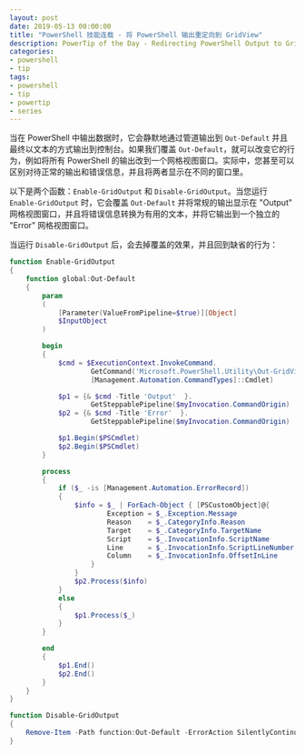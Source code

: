 ```yaml
---
layout: post
date: 2019-05-13 00:00:00
title: "PowerShell 技能连载 - 将 PowerShell 输出重定向到 GridView"
description: PowerTip of the Day - Redirecting PowerShell Output to GridView
categories:
- powershell
- tip
tags:
- powershell
- tip
- powertip
- series
---
```

当在 PowerShell 中输出数据时，它会静默地通过管道输出到 `Out-Default` 并且最终以文本的方式输出到控制台。如果我们覆盖 `Out-Default`，就可以改变它的行为，例如将所有 PowerShell 的输出改到一个网格视图窗口。实际中，您甚至可以区别对待正常的输出和错误信息，并且将两者显示在不同的窗口里。

以下是两个函数：`Enable-GridOutput` 和 `Disable-GridOutput`。当您运行 `Enable-GridOutput` 时，它会覆盖 `Out-Default` 并将常规的输出显示在 "Output" 网格视图窗口，并且将错误信息转换为有用的文本，并将它输出到一个独立的 "Error" 网格视图窗口。

当运行 `Disable-GridOutput` 后，会去掉覆盖的效果，并且回到缺省的行为：

```powershell
function Enable-GridOutput
{
    function global:Out-Default
    {
        param
        (
            [Parameter(ValueFromPipeline=$true)][Object]
            $InputObject
        )

        begin
        {
            $cmd = $ExecutionContext.InvokeCommand.
                    GetCommand('Microsoft.PowerShell.Utility\Out-GridView',
                    [Management.Automation.CommandTypes]::Cmdlet)

            $p1 = {& $cmd -Title 'Output'  }.
                    GetSteppablePipeline($myInvocation.CommandOrigin)
            $p2 = {& $cmd -Title 'Error'  }.
                    GetSteppablePipeline($myInvocation.CommandOrigin)

            $p1.Begin($PSCmdlet)
            $p2.Begin($PSCmdlet)
        }

        process
        {
            if ($_ -is [Management.Automation.ErrorRecord])
            {
                $info = $_ | ForEach-Object { [PSCustomObject]@{
                        Exception = $_.Exception.Message
                        Reason    = $_.CategoryInfo.Reason
                        Target    = $_.CategoryInfo.TargetName
                        Script    = $_.InvocationInfo.ScriptName
                        Line      = $_.InvocationInfo.ScriptLineNumber
                        Column    = $_.InvocationInfo.OffsetInLine
                    }
                }
                $p2.Process($info)
            }
            else
            {
                $p1.Process($_)
            }
        }

        end
        {
            $p1.End()
            $p2.End()
        }
    }
}

function Disable-GridOutput
{
    Remove-Item -Path function:Out-Default -ErrorAction SilentlyContinue
}
```

<!--本文国际来源：[Redirecting PowerShell Output to GridView](https://community.idera.com/database-tools/powershell/powertips/b/tips/posts/redirecting-powershell-output-to-gridview)-->

